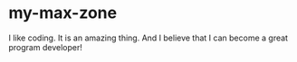 # my-max-zone

I like coding. It is an amazing thing. And I believe that I can become a great program developer!
